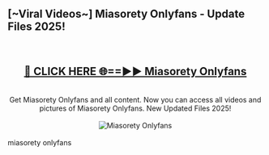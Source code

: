 <h2>[~Viral Videos~] Miasorety Onlyfans - Update Files 2025!</h2>
<br>
<div align="center">
<h2><a href="https://betterlinks.top/A2PfLJ" rel="nofollow">🔴 CLICK HERE 🌐==►► Miasorety Onlyfans</a></h2>
<br>
Get Miasorety Onlyfans and all content. Now you can access all videos and pictures of Miasorety Onlyfans. New Updated Files 2025!
<br>
<br>
<a href="https://betterlinks.top/A2PfLJ" rel="nofollow" data-target="animated-image.originalLink"><img src="https://i.ibb.co.com/WyWwxjT/player-gif2.gif" alt="Miasorety Onlyfans" style="max-width: 100%; display: inline-block;" data-target="animated-image.originalImage"></a>
</div>
<br>
miasorety onlyfans